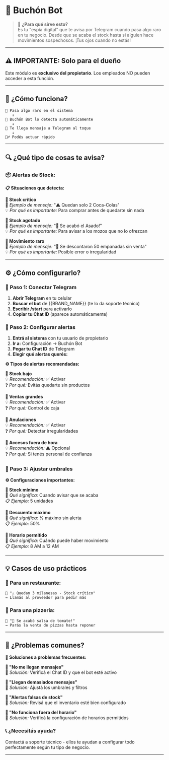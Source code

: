 # 🤖 Buchón Bot
<div id="buchon-bot"></div>

> 🎯 **¿Para qué sirve esto?**  
> Es tu "espía digital" que te avisa por Telegram cuando pasa algo raro en tu negocio. Desde que se acaba el stock hasta si alguien hace movimientos sospechosos. ¡Tus ojos cuando no estás!

---

## ⚠️ **IMPORTANTE: Solo para el dueño**
Este módulo es **exclusivo del propietario**. Los empleados NO pueden acceder a esta función.

---

## 📱 **¿Cómo funciona?**

```
🚨 Pasa algo raro en el sistema
   ↓
🤖 Buchón Bot lo detecta automáticamente
   ↓
📲 Te llega mensaje a Telegram al toque
   ↓
🏃‍♂️ Podés actuar rápido
```

---

## 🔍 **¿Qué tipo de cosas te avisa?**

### **📦 Alertas de Stock:**

**📋 Situaciones que detecta:**

**🔹 Stock crítico**  
📨 *Ejemplo de mensaje:* "⚠️ Quedan solo 2 Coca-Colas"  
💡 *Por qué es importante:* Para comprar antes de quedarte sin nada

**🔹 Stock agotado**  
📨 *Ejemplo de mensaje:* "🚨 Se acabó el Asado!"  
💡 *Por qué es importante:* Para avisar a los mozos que no lo ofrezcan

**🔹 Movimiento raro**  
📨 *Ejemplo de mensaje:* "👀 Se descontaron 50 empanadas sin venta"  
💡 *Por qué es importante:* Posible error o irregularidad

---

## ⚙️ **¿Cómo configurarlo?**

### **📲 Paso 1: Conectar Telegram**
1. **Abrir Telegram** en tu celular
2. **Buscar el bot** de {{BRAND_NAME}} (te lo da soporte técnico)
3. **Escribir /start** para activarlo
4. **Copiar tu Chat ID** (aparece automáticamente)

### **🔧 Paso 2: Configurar alertas**
1. **Entrá al sistema** con tu usuario de propietario
2. **Ir a:** Configuración → Buchón Bot
3. **Pegar tu Chat ID** de Telegram
4. **Elegir qué alertas querés:**

**⚙️ Tipos de alertas recomendadas:**

**🔹 Stock bajo**  
💡 *Recomendación:* ✅ Activar  
❓ *Por qué:* Evitás quedarte sin productos

**🔹 Ventas grandes**  
💡 *Recomendación:* ✅ Activar  
❓ *Por qué:* Control de caja

**🔹 Anulaciones**  
💡 *Recomendación:* ✅ Activar  
❓ *Por qué:* Detectar irregularidades

**🔹 Accesos fuera de hora**  
💡 *Recomendación:* ⚠️ Opcional  
❓ *Por qué:* Si tenés personal de confianza

### **🎯 Paso 3: Ajustar umbrales**

**⚙️ Configuraciones importantes:**

**🔹 Stock mínimo**  
📝 *Qué significa:* Cuando avisar que se acaba  
📋 *Ejemplo:* 5 unidades

**🔹 Descuento máximo**  
📝 *Qué significa:* % máximo sin alerta  
📋 *Ejemplo:* 50%

**🔹 Horario permitido**  
📝 *Qué significa:* Cuándo puede haber movimiento  
📋 *Ejemplo:* 8 AM a 12 AM

---

## 💡 **Casos de uso prácticos**

### **🏪 Para un restaurante:**
```
📲 "⚠️ Quedan 3 milanesas - Stock crítico"
→ Llamás al proveedor para pedir más

```

### **🍕 Para una pizzería:**
```
📲 "🍅 Se acabó salsa de tomate!"
→ Parás la venta de pizzas hasta reponer
```

---

## 🔧 **¿Problemas comunes?**

**🚨 Soluciones a problemas frecuentes:**

**🔹 "No me llegan mensajes"**  
🔧 *Solución:* Verificá el Chat ID y que el bot esté activo

**🔹 "Llegan demasiados mensajes"**  
🔧 *Solución:* Ajustá los umbrales y filtros

**🔹 "Alertas falsas de stock"**  
🔧 *Solución:* Revisá que el inventario esté bien configurado

**🔹 "No funciona fuera del horario"**  
🔧 *Solución:* Verificá la configuración de horarios permitidos

### **📞 ¿Necesitás ayuda?**
Contactá a soporte técnico - ellos te ayudan a configurar todo perfectamente según tu tipo de negocio.

---